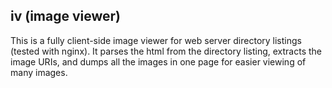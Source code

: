 ## iv (image viewer)

This is a fully client-side image viewer for web server directory listings
(tested with nginx). It parses the html from the directory listing, extracts
the image URIs, and dumps all the images in one page for easier viewing of many
images.
